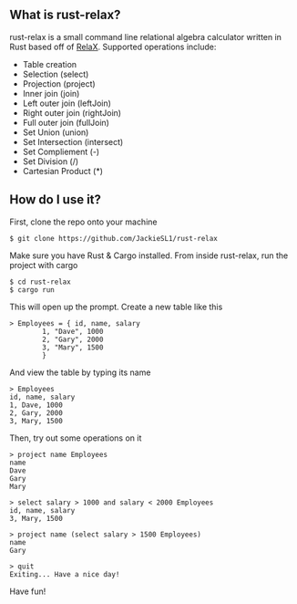 ## What is rust-relax?
rust-relax is a small command line relational algebra calculator written in Rust based off of [RelaX](https://dbis-uibk.github.io/relax/landing). Supported operations include:
* Table creation
* Selection (select)
* Projection (project)
* Inner join (join)
* Left outer join (leftJoin)
* Right outer join (rightJoin)
* Full outer join (fullJoin)
* Set Union (union)
* Set Intersection (intersect)
* Set Compliement (-)
* Set Division (/)
* Cartesian Product (*)

## How do I use it?
First, clone the repo onto your machine
```
$ git clone https://github.com/JackieSL1/rust-relax
```

Make sure you have Rust & Cargo installed. From inside rust-relax, run the project with cargo
```
$ cd rust-relax
$ cargo run
```
This will open up the prompt. Create a new table like this
```
> Employees = { id, name, salary
        1, "Dave", 1000
        2, "Gary", 2000
        3, "Mary", 1500
        }
```
And view the table by typing its name
```
> Employees
id, name, salary
1, Dave, 1000
2, Gary, 2000
3, Mary, 1500
```
Then, try out some operations on it
```
> project name Employees
name
Dave
Gary
Mary

> select salary > 1000 and salary < 2000 Employees
id, name, salary
3, Mary, 1500

> project name (select salary > 1500 Employees)
name
Gary

> quit
Exiting... Have a nice day!
```

Have fun!
